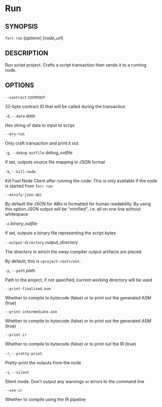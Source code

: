 # Run

## SYNOPSIS

`forc run` [_options_] [_node_url_]

## DESCRIPTION

Run script project. Crafts a script transaction then sends it to a running node.

## OPTIONS

`--contract` _contract_

32-byte contract ID that will be called during the transaction

`-d`, `--data` _data_

Hex string of data to input to script

`--dry-run`

Only craft transaction and print it out

`-g`, `--debug-outfile` _debug_outfile_

If set, outputs source file mapping in JSON format

`-k`, `--kill-node`

Kill Fuel Node Client after running the code. This is only available if the node is started from `forc run`

`--minify-json-abi`

By default the JSON for ABIs is formatted for human readability. By using this option JSON output will be "minified", i.e. all on one line without whitespace

`-o` _binary_outfile_

If set, outputs a binary file representing the script bytes

`--output-directory` _output_directory_

The directory in which the sway compiler output artifacts are placed.

By default, this is `<project-root>/out`.

`-p`, `--path` _path_

Path to the project, if not specified, current working directory will be used

`--print-finalized-asm`

Whether to compile to bytecode (false) or to print out the generated ASM (true)

`--print-intermediate-asm`

Whether to compile to bytecode (false) or to print out the generated ASM (true)

`--print-ir`

Whether to compile to bytecode (false) or to print out the IR (true)

`-r`, `--pretty-print`

Pretty-print the outputs from the node

`-s`, `--silent`

Silent mode. Don't output any warnings or errors to the command line

`--use-ir`

Whether to compile using the IR pipeline
